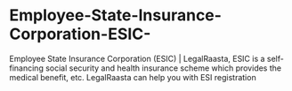 # Employee-State-Insurance-Corporation-ESIC-
Employee State Insurance Corporation (ESIC) | LegalRaasta, ESIC is a self-financing social security and health insurance scheme which provides the medical benefit, etc. LegalRaasta can help you with ESI registration
